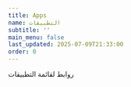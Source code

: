 ```yaml
---
title: Apps
name: التطبيقات
subtitle: ''
main_menu: false
last_updated: 2025-07-09T21:33:00
order: 0
---
```

روابط لقائمة التطبيقات
